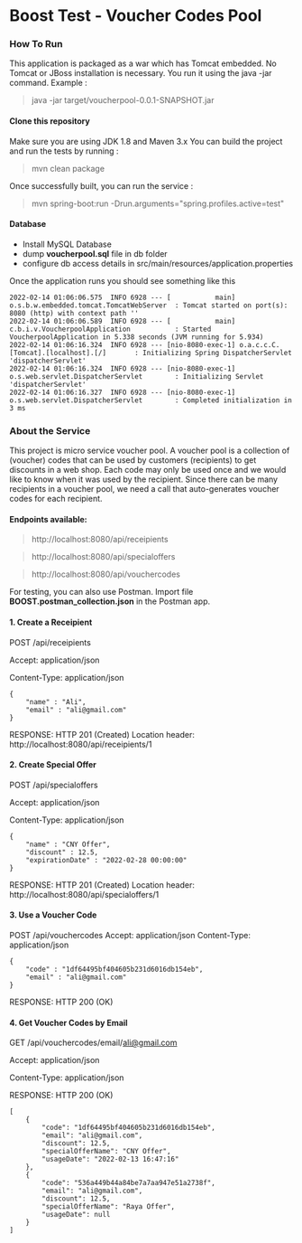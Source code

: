 
# Boost Test - Voucher Codes Pool

### How To Run

This application is packaged as a war which has Tomcat embedded. No Tomcat or JBoss installation is necessary. 
You run it using the java -jar command. Example :
> java -jar target/voucherpool-0.0.1-SNAPSHOT.jar

#### Clone this repository
Make sure you are using JDK 1.8 and Maven 3.x
You can build the project and run the tests by running :
> mvn clean package

Once successfully built, you can run the service :
> mvn spring-boot:run -Drun.arguments="spring.profiles.active=test"

#### Database
- Install MySQL Database
- dump **voucherpool.sql** file in db folder
- configure db access details in src/main/resources/application.properties

Once the application runs you should see something like this
```
2022-02-14 01:06:06.575  INFO 6928 --- [           main] o.s.b.w.embedded.tomcat.TomcatWebServer  : Tomcat started on port(s): 8080 (http) with context path ''
2022-02-14 01:06:06.589  INFO 6928 --- [           main] c.b.i.v.VoucherpoolApplication           : Started VoucherpoolApplication in 5.338 seconds (JVM running for 5.934)
2022-02-14 01:06:16.324  INFO 6928 --- [nio-8080-exec-1] o.a.c.c.C.[Tomcat].[localhost].[/]       : Initializing Spring DispatcherServlet 'dispatcherServlet'
2022-02-14 01:06:16.324  INFO 6928 --- [nio-8080-exec-1] o.s.web.servlet.DispatcherServlet        : Initializing Servlet 'dispatcherServlet'
2022-02-14 01:06:16.327  INFO 6928 --- [nio-8080-exec-1] o.s.web.servlet.DispatcherServlet        : Completed initialization in 3 ms
```


### About the Service
This project is micro service voucher pool. A voucher pool is a collection of (voucher) codes that can be used by customers (recipients) to get discounts in a
web shop. Each code may only be used once and we would like to know when it was used by the recipient. Since
there can be many recipients in a voucher pool, we need a call that auto-generates voucher codes for each recipient.

#### Endpoints available:
> http://localhost:8080/api/receipients

> http://localhost:8080/api/specialoffers

> http://localhost:8080/api/vouchercodes

For testing, you can also use Postman.
Import file **BOOST.postman_collection.json** in the Postman app.

#### 1. Create a Receipient
POST /api/receipients

Accept: application/json

Content-Type: application/json
```
{
    "name" : "Ali",
    "email" : "ali@gmail.com"
}
```
RESPONSE: HTTP 201 (Created)
Location header: http://localhost:8080/api/receipients/1

#### 2. Create Special Offer
POST /api/specialoffers

Accept: application/json

Content-Type: application/json

```
{
    "name" : "CNY Offer",
    "discount" : 12.5,
    "expirationDate" : "2022-02-28 00:00:00"
}
```

RESPONSE: HTTP 201 (Created)
Location header: http://localhost:8080/api/specialoffers/1

#### 3. Use a Voucher Code
POST /api/vouchercodes
Accept: application/json
Content-Type: application/json

```
{
    "code" : "1df64495bf404605b231d6016db154eb",
    "email" : "ali@gmail.com"
}
```

RESPONSE: HTTP 200 (OK)

#### 4. Get Voucher Codes by Email
GET /api/vouchercodes/email/ali@gmail.com

Accept: application/json

Content-Type: application/json


RESPONSE: HTTP 200 (OK)

```
[
    {
        "code": "1df64495bf404605b231d6016db154eb",
        "email": "ali@gmail.com",
        "discount": 12.5,
        "specialOfferName": "CNY Offer",
        "usageDate": "2022-02-13 16:47:16"
    },
    {
        "code": "536a449b44a84be7a7aa947e51a2738f",
        "email": "ali@gmail.com",
        "discount": 12.5,
        "specialOfferName": "Raya Offer",
        "usageDate": null
    }
]
```

